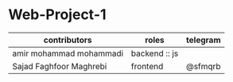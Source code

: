 # Web-Project-1

| contributors | roles | telegram |
| --------------|--------- | ------ 
| amir mohammad mohammadi | backend :: js| 
| Sajad Faghfoor Maghrebi | frontend | @sfmqrb |